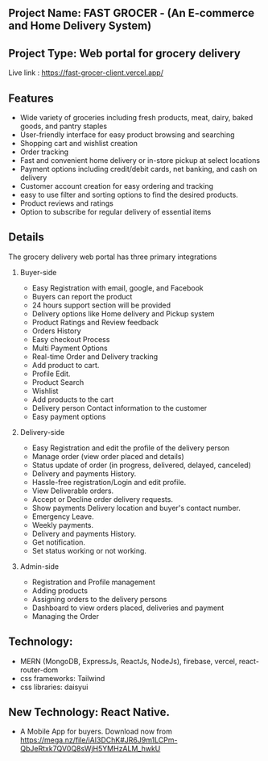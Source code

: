 ## Project Name: FAST GROCER - (An E-commerce and Home Delivery System)
## Project Type: Web portal for grocery delivery

Live link : https://fast-grocer-client.vercel.app/

## Features
- Wide variety of groceries including fresh products, meat, dairy, baked goods, and pantry staples
- User-friendly interface for easy product browsing and searching
- Shopping cart and wishlist creation
- Order tracking
- Fast and convenient home delivery or in-store pickup at select locations
- Payment options including credit/debit cards, net banking, and cash on delivery
- Customer account creation for easy ordering and tracking
- easy to use filter and sorting options to find the desired products.
- Product reviews and ratings
- Option to subscribe for regular delivery of essential items

## Details
The grocery delivery web portal has three primary integrations

1. Buyer-side
    * Easy Registration with email, google, and Facebook
    * Buyers can report the product
    * 24 hours support section will be provided
    * Delivery options like Home delivery and Pickup system
    * Product Ratings and Review feedback
    * Orders History
    * Easy checkout Process
    * Multi Payment Options
    * Real-time Order and Delivery tracking
    * Add product to cart.
    * Profile Edit.
    * Product Search 
    * Wishlist
    * Add products to the cart
    * Delivery person Contact information to the customer
    * Easy payment options

2. Delivery-side
    * Easy Registration and edit the profile of the delivery person
    * Manage order (view order placed and details)
    * Status update of order (in progress, delivered, delayed, canceled)
    * Delivery and payments History.
    * Hassle-free registration/Login and edit profile.
    * View Deliverable orders.
    * Accept or Decline order delivery requests.
    * Show payments Delivery location and buyer's contact number.
    * Emergency Leave.
    * Weekly payments.
    * Delivery and payments History.
    * Get notification.
    * Set status working or not working.
 
3. Admin-side
    * Registration and Profile management
    * Adding products
    * Assigning orders to the delivery persons
    * Dashboard to view orders placed, deliveries and payment
    * Managing the Order

## Technology: 
- MERN (MongoDB, ExpressJs, ReactJs, NodeJs), firebase, vercel, react-router-dom
- css frameworks: Tailwind
- css libraries: daisyui

## New Technology: React Native. 
- A Mobile App for buyers. Download now from https://mega.nz/file/iAI3DChK#JR6J9m1LCPm-QbJeRtxk7QV0Q8sWjH5YMHzALM_hwkU